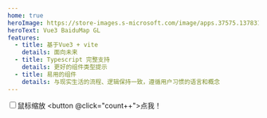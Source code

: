 ```yaml
---
home: true
heroImage: https://store-images.s-microsoft.com/image/apps.37575.13783124751175315.ba4b8b6f-eea3-4a11-acfa-02aa77b7a37f.126ae42f-f991-40e8-8dd4-130dfbb2a605?mode=scale&q=90&h=200&w=200&background=%23ffffff
heroText: Vue3 BaiduMap GL
features:
  - title: 基于Vue3 + vite
    details: 面向未来
  - title: Typescript 完整支持
    details: 更好的组件类型提示
  - title: 易用的组件
    details: 与现实生活的流程、逻辑保持一致，遵循用户习惯的语言和概念
---
```


<input type="checkbox" v-model="mouseScroll"/>鼠标缩放
<button @click="count++">点我！</button>

<script setup>
import { ref } from 'vue'
const msg = 'Markdown 中的 Vue'
const mouseScroll = ref(true)
const count = ref(10)
</script>

<style>
.red-div {
  color: red;
}
</style>

<baidu-map ak="4stE857hYPHbEmgKhLiTAa0QbCIULHpm" :enableScrollWheelZoom="mouseScroll" :zoom="count"/>
